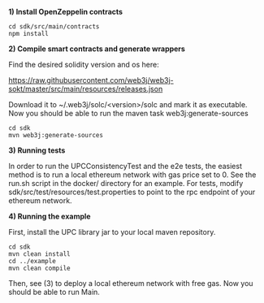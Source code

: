 **1) Install OpenZeppelin contracts**

```
cd sdk/src/main/contracts
npm install
```

**2) Compile smart contracts and generate wrappers**

Find the desired solidity version and os here:

https://raw.githubusercontent.com/web3j/web3j-sokt/master/src/main/resources/releases.json

Download it to \~/.web3j/solc/\<version\>/solc and mark it as executable. Now you should be able to run the maven task web3j:generate-sources

```
cd sdk
mvn web3j:generate-sources
```

**3) Running tests**

In order to run the UPCConsistencyTest and the e2e tests, the easiest method is to run a local ethereum network with gas price set to 0. 
See the run.sh script in the docker/ directory for an example. For tests, modify sdk/src/test/resources/test.properties to point to the rpc endpoint
of your ethereum network.

**4) Running the example**

First, install the UPC library jar to your local maven repository.

```
cd sdk
mvn clean install
cd ../example
mvn clean compile
```

Then, see (3) to deploy a local ethereum network with free gas. Now you should be able to run Main.
